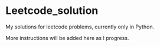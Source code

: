 # Leetcode_solution

My solutions for leetcode problems, currently only in Python.

More instructions will be added here as I progress.